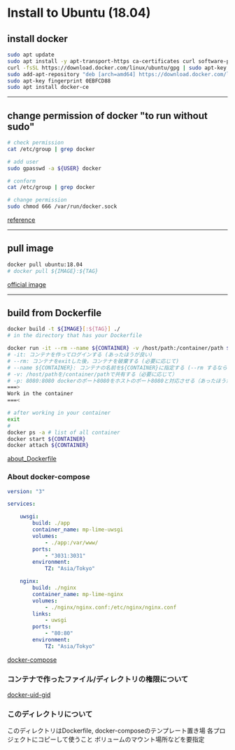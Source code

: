 # Install to Ubuntu (18.04)

## install docker
```sh
sudo apt update
sudo apt install -y apt-transport-https ca-certificates curl software-properties-common
curl -fsSL https://download.docker.com/linux/ubuntu/gpg | sudo apt-key add -
sudo add-apt-repository "deb [arch=amd64] https://download.docker.com/linux/ubuntu $(lsb_release -cs) stable test edge"
sudo apt-key fingerprint 0EBFCD88
sudo apt install docker-ce
```

***

## change permission of docker "to run without sudo" 
```sh
# check permission
cat /etc/group | grep docker

# add user
sudo gpasswd -a ${USER} docker

# conform
cat /etc/group | grep docker

# change permission
sudo chmod 666 /var/run/docker.sock
```
[reference](https://qiita.com/iganari/items/fe4889943f22fd63692a)

***

## pull image
```sh
docker pull ubuntu:18.04
# docker pull ${IMAGE}:${TAG}
```
[official image](https://github.com/docker-library/official-images/tree/master/library)

***

## build from Dockerfile
```sh
docker build -t ${IMAGE}[:${TAG}] ./
# in the directory that has your Dockerfile

docker run -it --rm --name ${CONTAINER} -v /host/path:/container/path ${IMAGE} -p 8080:8080 /bin/bash
# -it: コンテナを作ってログインする (あったほうが良い)
# --rm: コンテナをexitした後，コンテナを破棄する (必要に応じて)
# --name ${CONTAINER}: コンテナの名前を${CONTAINER}に指定する (--rm するならなくて良い)
# -v: /host/pathを/container/pathで共有する（必要に応じて）
# -p: 8080:8080 dockerのポート8080をホストのポート8080と対応させる（あったほうが良い）
===>
Work in the container
===<

# after working in your container 
exit
# 
docker ps -a # list of all container
docker start ${CONTAINER}
docker attach ${CONTAINER}
```
[about_Dockerfile](http://docs.docker.jp/engine/reference/builder.html)

### About docker-compose
```yaml
version: "3"

services:

    uwsgi:
        build: ./app
        container_name: mp-lime-uwsgi
        volumes:
            - ./app:/var/www/
        ports:
            - "3031:3031"
        environment:
            TZ: "Asia/Tokyo"

    nginx:
        build: ./nginx
        container_name: mp-lime-nginx
        volumes:
            - ./nginx/nginx.conf:/etc/nginx/nginx.conf
        links:
            - uwsgi
        ports:
            - "80:80"
        environment:
            TZ: "Asia/Tokyo"
```
[docker-compose](https://docs.docker.com/compose/overview/)


### コンテナで作ったファイル/ディレクトリの権限について
[docker-uid-gid](https://stackoverflow.com/questions/44683119/dockerfile-replicate-the-host-user-uid-and-gid-to-the-image/44683248#44683248)


### このディレクトリについて
このディレクトリはDockerfile, docker-composeのテンプレート置き場
各プロジェクトにコピーして使うこと
ボリュームのマウント場所などを要指定
